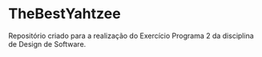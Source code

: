 # TheBestYahtzee
Repositório criado para a realização do Exercício Programa 2 da disciplina de Design de Software.
